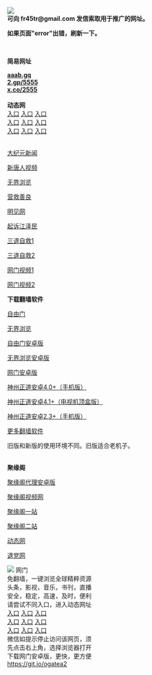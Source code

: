 <td align="center"><a target="_blank" href="https://raw.githubusercontent.com/szzd1/2/master/6.JPG"><img src="https://raw.githubusercontent.com/szzd1/2/master/6.JPG" style="max-width:100%;"></a></td><br>
<strong>可向 fr45tr@gmail.com 发信索取用于推广的网址。</strong>
<p><strong>如果页面"error"出错，刷新一下。</strong></p>
<br>
<p><strong>简易网址</strong></p>
<strong><a href="http://aaab.gq">aaab.gq</a></strong><br>
<strong><a href="http://2.gp/5555">2.gp/5555</a></strong><br>
<strong><a href="http://x.co/2555">x.co/2555</a></strong><br>
<br>
<strong>动态网</strong>
<br>
      <a href="http://t.cn/R1fa86q" rel="nofollow">入口</a>
      <a href="http://219.85.107.248/1" rel="nofollow">入口</a>
      <a href="http://zohskh.psvdhgqa.ml/70cdtw" rel="nofollow">入口</a><br>
      <a href="http://zohskh.psvdhgqa.ml/70ydtw" rel="nofollow">入口</a>
      <a href="http://zohskh.psvdhgqa.ml/70ip03dw" rel="nofollow">入口</a>
      <a href="http://zohskh.psvdhgqa.ml/70fdtw" rel="nofollow">入口</a><br>
      <a href="http://zohskh.psvdhgqa.ml/70sdtw" rel="nofollow">入口</a>
      <a href="http://zohskh.psvdhgqa.ml/70ip04dw" rel="nofollow">入口</a>
      <a href="http://zohskh.psvdhgqa.ml/70hdtw" rel="nofollow">入口</a><br>

<br>
<p><a href="http://t.cn/R1fa8Cb" rel="nofollow">大纪元新闻</a></p>
<p><a href="http://t.cn/R1fa8lY" rel="nofollow">新唐人视频</a></p>
<p><a href="http://t.cn/R1fa8Qn" rel="nofollow">无界浏览</a></p>
<p><a href="http://zohskh.psvdhgqa.ml/70gqg" rel="nofollow">营救善良</a></p>
<p><a href="http://zohskh.psvdhgqa.ml/mjw" rel="nofollow">明见网</a></p>
<p><a href="http://zohskh.psvdhgqa.ml/70gsj" rel="nofollow">起诉江泽民</a></p>
<p><a href="http://t.cn/R1fa8fw">三退自救1</a></p>
<p><a href="http://zohskh.psvdhgqa.ml/70gst" rel="nofollow">三退自救2</a></p>
<p><a href="http://t.cn/R1fa848" rel="nofollow">网门视频1</a></p>
<p><a href="http://lxcuo.dhsiaj.gq" rel="nofollow">网门视频2</a></p>
<p><strong>下载翻墙软件</strong></p>


<p><a href="https://git.io/fgp" rel="nofollow">自由门</a></p>
<p><a href="https://git.io/vEJlj rel="nofollow">无界浏览</a></p>
<p><a href="https://git.io/fgma" rel="nofollow">自由门安卓版</a></p>
<p><a href="https://s3.amazonaws.com/693/um.apk" rel="nofollow">无界浏览安卓版</a></p>
<p><a href="https://git.io/ogatea2">网门安卓版</a></p>
<p><a href="https://git.io/vQjqe" rel="nofollow">神州正道安卓4.0+（手机版）</a></p>
<p><a href="https://git.io/vAonz" rel="nofollow">神州正道安卓4.1+（电视机顶盒版）</a></p>
<p><a href="https://git.io/vA5GO" rel="nofollow">神州正道安卓2.3+（手机版）</a></p>
<p><a href="https://github.com/bannedbook/fanqiang/wiki">更多翻墙软件</a></p>
旧版和新版的使用环境不同。旧版适合老机子。<br>


<br>
<p><strong>聚缘阁</strong></p>
<p><a href="https://github.com/hao369/a/raw/master/j8.apk">聚缘阁代理安卓版</a></p>
<p><a href="http://a34.98uz.ga/9.html" rel="nofollow">聚缘阁视频网</a></p>
<p><a href="http://a1.bygg.tk" rel="nofollow">聚缘阁一站</a></p>
<p><a href="http://a2.bygg.tk" rel="nofollow">聚缘阁二站</a></p>
<p><a href="http://a34.98uz.ga/524/?3625554" rel="nofollow">动态网</a></p>
<p><a href="http://a34.98uz.ga/524/?id=8" rel="nofollow">退党网</a></p>
<td align="center"><a target="_blank" href="https://cloud.githubusercontent.com/assets/11880933/13434984/f430fae2-e012-11e5-814f-c2df1e82b247.jpg"><img src="https://cloud.githubusercontent.com/assets/11880933/13434984/f430fae2-e012-11e5-814f-c2df1e82b247.jpg" style="max-width:100%;"></a></td>
  </tr>
  <tr>
    <td align="center">网门<br>
      免翻墙，一键浏览全球精粹资源<br>
      头条，影视，音乐，书刊，直播<br>
      安全，稳定，高速，及时，便利<br>
    </td>
  </tr><tr>
    <td align="center">请尝试不同入口，进入动态网址<br>      
      <a href="https://s3.us-east-2.amazonaws.com/ogateh/show.htm?from=852" rel="nofollow">入口</a>
      <a href="https://s3.eu-west-2.amazonaws.com/ogatel/show.htm?from=852" rel="nofollow">入口</a>
      <a href="https://s3.amazonaws.com/ogate/show.htm?from=852" rel="nofollow">入口</a><br>
      <a href="https://s3.ap-northeast-2.amazonaws.com/ogates/show.htm?from=852" rel="nofollow">入口</a>
      <a href="https://s3.eu-central-1.amazonaws.com/ogatef/show.htm?from=852" rel="nofollow">入口</a>
      <a href="https://s3.ap-south-1.amazonaws.com/ogatem/show.htm?from=852" rel="nofollow">入口</a><br>
      <a href="https://s3-us-west-1.amazonaws.com/ogaten/show.htm?from=852" rel="nofollow">入口</a>
      <a href="https://s3.ca-central-1.amazonaws.com/ogatec/show.htm?from=852" rel="nofollow">入口</a>
      <a href="https://s3-ap-northeast-1.amazonaws.com/ogatet/show.htm?from=852" rel="nofollow">入口</a><br>
      微信如提示停止访问该网页，须<br>
      先点击右上角，选择浏览器打开<br>
    </td>
  </tr>
  <tr>
    <td align="center">
      下载网门安卓版，更快，更方便<br><a href="https://raw.githubusercontent.com/oGate2/up/master/oGate.apk" rel="nofollow">https://git.io/ogatea2</a><br>
